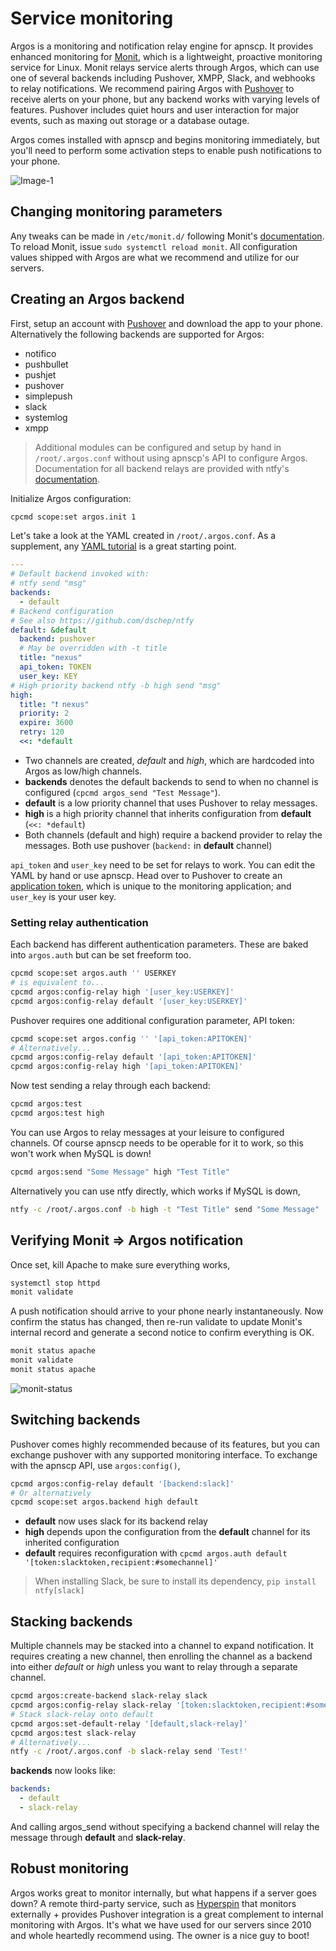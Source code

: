 # Service monitoring

Argos is a monitoring and notification relay engine for apnscp. It provides enhanced monitoring for [Monit](https://mmonit.com/monit/), which is a lightweight, proactive monitoring service for Linux. Monit relays service alerts through Argos, which can use one of several backends including Pushover, XMPP, Slack, and webhooks to relay notifications. We recommend pairing Argos with [Pushover](https://pushover.net/) to receive alerts on your phone, but any backend works with varying levels of features. Pushover includes quiet hours and user interaction for major events, such as maxing out storage or a database outage.

Argos comes installed with apnscp and begins monitoring immediately, but you'll need to perform some activation steps to enable push notifications to your phone.

![Image-1](https://hq.apiscp.com/content/images/2018/06/Image-1.png)

## Changing monitoring parameters

Any tweaks can be made in `/etc/monit.d/` following Monit's [documentation](https://mmonit.com/monit/documentation/monit.html). To reload Monit, issue `sudo systemctl reload monit`. All configuration values shipped with Argos are what we recommend and utilize for our servers.

## Creating an Argos backend

First, setup an account with [Pushover](https://pushover.net/) and download the app to your phone. Alternatively the following backends are supported for Argos:

- notifico
- pushbullet
- pushjet
- pushover
- simplepush
- slack
- systemlog
- xmpp

> Additional modules can be configured and setup by hand in `/root/.argos.conf` without using apnscp's API to configure Argos. Documentation for all backend relays are provided with ntfy's [documentation](https://ntfy.readthedocs.io/en/latest/#backends).

Initialize Argos configuration:

```bash
cpcmd scope:set argos.init 1
```

Let's take a look at the YAML created in `/root/.argos.conf`. As a supplement, any [YAML tutorial](https://gettaurus.org/docs/YAMLTutorial/) is a great starting point.

```yaml
---
# Default backend invoked with:
# ntfy send "msg"
backends:
  - default
# Backend configuration
# See also https://github.com/dschep/ntfy
default: &default
  backend: pushover
  # May be overridden with -t title
  title: "nexus"
  api_token: TOKEN
  user_key: KEY
# High priority backend ntfy -b high send "msg"
high:
  title: "❗ nexus"
  priority: 2
  expire: 3600
  retry: 120
  <<: *default
```

- Two channels are created, *default* and *high*, which are hardcoded into Argos as low/high channels.
- **backends** denotes the default backends to send to when no channel is configured (`cpcmd argos_send "Test Message"`).
- **default** is a low priority channel that uses Pushover to relay messages.
- **high** is a high priority channel that inherits configuration from **default** (`<<: *default`)
- Both channels (default and high) require a backend provider to relay the messages. Both use pushover (`backend:` in **default** channel)

`api_token` and `user_key` need to be set for relays to work. You can edit the YAML by hand or use apnscp. Head over to Pushover to create an [application token](https://pushover.net/apps/build), which is unique to the monitoring application; and `user_key` is your user key.

### Setting relay authentication

Each backend has different authentication parameters. These are baked into `argos.auth` but can be set freeform too.

```bash
cpcmd scope:set argos.auth '' USERKEY
# is equivalent to...
cpcmd argos:config-relay high '[user_key:USERKEY]'
cpcmd argos:config-relay default '[user_key:USERKEY]'
```

Pushover requires one additional configuration parameter, API token:

```bash
cpcmd scope:set argos.config '' '[api_token:APITOKEN]'
# Alternatively...
cpcmd argos:config-relay default '[api_token:APITOKEN]'
cpcmd argos:config-relay high '[api_token:APITOKEN]'
```

Now test sending a relay through each backend:

```bash
cpcmd argos:test
cpcmd argos:test high
```

You can use Argos to relay messages at your leisure to configured channels. Of course apnscp needs to be operable for it to work, so this won't work when MySQL is down!

```bash
cpcmd argos:send "Some Message" high "Test Title"
```

Alternatively you can use ntfy directly, which works if MySQL is down,

```bash
ntfy -c /root/.argos.conf -b high -t "Test Title" send "Some Message"
```

## Verifying Monit => Argos notification

Once set, kill Apache to make sure everything works,

```bash
systemctl stop httpd
monit validate
```

A push notification should arrive to your phone nearly instantaneously. Now confirm the status has changed, then re-run validate to update Monit's internal record and generate a second notice to confirm everything is OK.

```bash
monit status apache
monit validate
monit status apache
```

![monit-status](https://hq.apiscp.com/content/images/2018/06/monit-status.png)

## Switching backends

Pushover comes highly recommended because of its features, but you can exchange pushover with any supported monitoring interface. To exchange with the apnscp API, use `argos:config()`,

```bash
cpcmd argos:config-relay default '[backend:slack]'
# Or alternatively
cpcmd scope:set argos.backend high default
```

- **default** now uses slack for its backend relay
- **high** depends upon the configuration from the **default** channel for its inherited configuration
- **default** requires reconfiguration with `cpcmd argos.auth default '[token:slacktoken,recipient:#somechannel]'`

> When installing Slack, be sure to install its dependency, `pip install ntfy[slack]`

## Stacking backends

Multiple channels may be stacked into a channel to expand notification. It requires creating a new channel, then enrolling the channel as a backend into either *default* or *high* unless you want to relay through a separate channel.

```bash
cpcmd argos:create-backend slack-relay slack
cpcmd argos:config-relay slack-relay '[token:slacktoken,recipient:#somechannel]'
# Stack slack-relay onto default
cpcmd argos:set-default-relay '[default,slack-relay]'
cpcmd argos:test slack-relay
# Alternatively...
ntfy -c /root/.argos.conf -b slack-relay send 'Test!'
```

**backends** now looks like:

```yaml
backends:
  - default
  - slack-relay
```

And calling argos_send without specifying a backend channel will relay the message through **default** and **slack-relay**.

## Robust monitoring

Argos works great to monitor internally, but what happens if a server goes down? A remote third-party service, such as [Hyperspin](http://www.hyperspin.com/en/) that monitors externally + provides Pushover integration is a great complement to internal monitoring with Argos. It's what we have used for our servers since 2010 and whole heartedly recommend using. The owner is a nice guy to boot!
